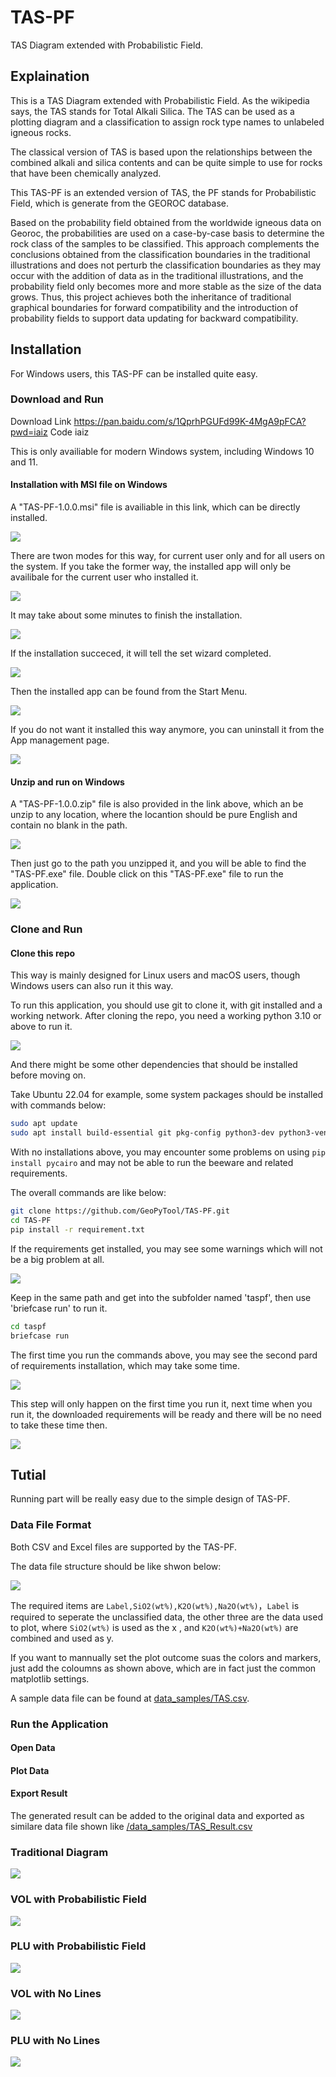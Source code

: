 # TAS-PF

TAS Diagram extended with Probabilistic Field.

## Explaination

This is a TAS Diagram extended with Probabilistic Field. As the wikipedia says, the TAS stands for Total Alkali Silica. The TAS can be used as a plotting diagram and a classification to assign rock type names to unlabeled igneous rocks.

The classical version of TAS is based upon the relationships between the combined alkali and silica contents and can be quite simple to use for rocks that have been chemically analyzed. 

This TAS-PF is an extended version of TAS, the PF stands for Probabilistic Field, which is generate from the GEOROC database. 

Based on the probability field obtained from the worldwide igneous data on Georoc, the probabilities are used on a case-by-case basis to determine the rock class of the samples to be classified. This approach complements the conclusions obtained from the classification boundaries in the traditional illustrations and does not perturb the classification boundaries as they may occur with the addition of data as in the traditional illustrations, and the probability field only becomes more and more stable as the size of the data grows. Thus, this project achieves both the inheritance of traditional graphical boundaries for forward compatibility and the introduction of probability fields to support data updating for backward compatibility.

## Installation

For Windows users, this TAS-PF can be installed quite easy.

### Download and Run

Download Link https://pan.baidu.com/s/1QprhPGUFd99K-4MgA9pFCA?pwd=iaiz
Code iaiz

This is only availiable for modern Windows system, including Windows 10 and 11.

#### Installation with MSI file on Windows

A "TAS-PF-1.0.0.msi" file is availiable in this link, which can be directly installed.

![](./images/MSI_install.jpg)

There are twon modes for this way, for current user only and for all users on the system. If you take the former way, the installed app will only be availibale for the current user who installed it.

![](./images/MSI_install_mod.jpg)

It may take about some minutes to finish the installation.

![](./images/MSI_installing.jpg)

If the installation succeced, it will tell the set wizard completed.

![](./images/MSI_installed.jpg)

Then the installed app can be found from the Start Menu.

![](./images/MSI_start.jpg)

If you do not want it installed this way anymore, you can uninstall it from the App management page.

![](./images/MSI_uninstall.jpg)

#### Unzip and run on Windows

A "TAS-PF-1.0.0.zip" file is also provided in the link above, which an be unzip to any location, where the locantion should be pure English and contain no blank in the path.

![](./images/Zip-Unzip.jpg)

Then just go to the path you unzipped it, and you will be able to find the "TAS-PF.exe" file. Double click on this "TAS-PF.exe" file to run the application.

![](./images/Zip-ClicktoRun.jpg)

### Clone and Run

#### Clone this repo

This way is mainly designed for Linux users and macOS users, though Windows users can also run it this way.

To run this application, you should use git to clone it, with git installed and a working network. After cloning the repo, you need a working python 3.10 or above to run it.

![](./images/python_version.jpg)

And there might be some other dependencies that should be installed before moving on.

Take Ubuntu 22.04 for example, some system packages should be installed with commands below:

```Bash
sudo apt update
sudo apt install build-essential git pkg-config python3-dev python3-venv libgirepository1.0-dev libcairo2-dev gir1.2-webkit2-4.0 libcanberra-gtk3-module  libxkbcommon0 qtwayland5 libegl1-mesa
```

With no installations above, you may encounter some problems on using `pip install pycairo` and may not be able to run the beeware and related requirements.

The overall commands are like below:

```Bash
git clone https://github.com/GeoPyTool/TAS-PF.git
cd TAS-PF
pip install -r requirement.txt
```


If the requirements get installed, you may see some warnings which will not be a big problem at all.

![](./images/beeware_run.jpg)

Keep in the same path and get into the subfolder named 'taspf', then use 'briefcase run' to run it.

```Bash
cd taspf
briefcase run
```

The first time you run the commands above, you may see the second pard of requirements installation, which may take some time. 

![](./images/beeware_run.jpg)


This step will only happen on the first time you run it, next time when you run it, the downloaded requirements will be ready and there will be no need to take these time then.

![](./images/beeware_run_installation.jpg)



## Tutial

Running part will be really easy due to the simple design of TAS-PF.

### Data File Format

Both CSV and Excel files are supported by the TAS-PF.

The data file structure should be like shwon below:

![](./images/data_setting.jpg)

The required items are `Label,SiO2(wt%),K2O(wt%),Na2O(wt%)`，`Label` is required to seperate the unclassified data, the other three are the data used to plot, where `SiO2(wt%)` is used as the x , and `K2O(wt%)+Na2O(wt%)` are combined and used as y.

If you want to mannually set the plot outcome suas the colors and markers, just add the coloumns as shown above, which are in fact just the common matplotlib settings.

A sample data file can be found at [data_samples/TAS.csv](./data_samples/TAS.csv).


### Run the Application

#### Open Data

#### Plot Data

#### Export Result


The generated result can be added to the original data and exported as similare data file shown like [/data_samples/TAS_Result.csv](./data_samples/TAS_Result.csv)

### Traditional Diagram

![](./images/TAS-PF-Traditional.jpg)

### VOL with Probabilistic Field

![](./images/TAS-PF-VOL.jpg)

### PLU with Probabilistic Field

![](./images/TAS-PF-PLU.jpg)

### VOL with No Lines

![](./images/TAS-PF-VOL-Nolines.jpg)

### PLU with No Lines

![](./images/TAS-PF-PLU-Nolines.jpg)

